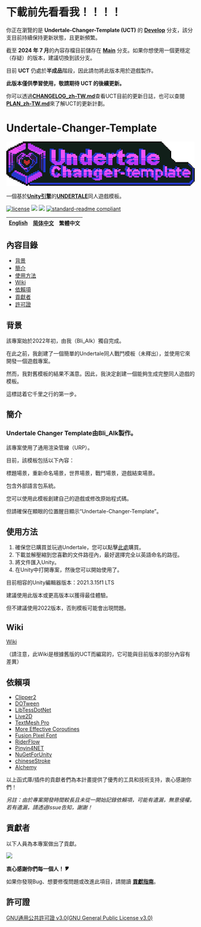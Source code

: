 # 下載前先看看我！！！！
你正在瀏覽的是 **Undertale-Changer-Template (UCT)** 的 [**Develop**](https://github.com/Bli-AIk/Undertale-Changer-Template/tree/develop) 分支，該分支目前持續保持更新狀態，且更新頻繁。

截至 **2024 年 7 月**的內容存檔目前儲存在 [**Main**](https://github.com/Bli-AIk/Undertale-Changer-Template/tree/main) 分支。如果你想使用一個更穩定（存疑）的版本，建議切換到該分支。

目前 **UCT** 仍處於**半成品**階段，因此請勿將此版本用於遊戲製作。

**此版本僅供學習使用，敬請期待 UCT 的後續更新。**

你可以透過[**CHANGELOG_zh-TW.md**](CHANGELOG_zh-TW.md)查看UCT目前的更新日誌，也可以查閱[**PLAN_zh-TW.md**](PLAN_zh-TW.md)來了解UCT的更新計劃。

# Undertale-Changer-Template

<p align="center">
  <img src="logo.png" style="image-rendering: pixelated;">
</p>



一個基於[**Unity引擎**](https://unity.com)的[**UNDERTALE**](https://undertale.com)同人遊戲模板。

[![license](https://img.shields.io/github/license/Bli-AIk/Undertale-Changer-Template
)](LICENSE)
<img src="https://img.shields.io/github/repo-size/Bli-AIk/Undertale-Changer-Template.svg"/>
<img src="https://img.shields.io/github/last-commit/Bli-AIk/Undertale-Changer-Template.svg"/>
[![standard-readme compliant](https://img.shields.io/badge/readme%20style-standard-brightgreen.svg?style=flat-square)](https://github.com/RichardLitt/standard-readme)

| [English](readme.md) | [简体中文](README_zh-CN.md) | 繁體中文 |
|:---------------------:|:---------------------------:|:---------------------------:|

## 內容目錄

- [背景](#背景)
- [簡介](#簡介)
- [使用方法](#使用方法)
- [Wiki](#Wiki)
- [依賴項](#依賴項)
- [貢獻者](#貢獻者)
- [許可證](#許可證)


## 背景
該專案始於2022年初，由我（Bli_AIk）獨自完成。

在此之前，我創建了一個簡單的Undertale同人戰鬥模板（未釋出），並使用它來開發一個遊戲專案。

然而，我對舊模板的結果不滿意。因此，我決定創建一個能夠生成完整同人遊戲的模板。

這標誌着它千里之行的第一步。

## 簡介
### Undertale Changer Template由Bli_AIk製作。

該專案使用了通用渲染管線（URP）。

目前，該模板包括以下內容：

標題場景，重新命名場景，世界場景，戰鬥場景，遊戲結束場景。

包含外部語言包系統。

您可以使用此模板創建自己的遊戲或修改原始程式碼。

但請確保在顯眼的位置醒目顯示“Undertale-Changer-Template”。

## 使用方法
1. 確保您已購買並玩過Undertale，您可以點擊[此處](https://undertale.com/)購買。
2. 下載並解壓縮到您喜歡的文件路徑內，最好選擇完全以英語命名的路徑。
3. 將文件匯入Unity。
4. 在Unity中打開專案，然後您可以開始使用了。

目前相容的Unity編輯器版本：2021.3.15f1 LTS

建議使用此版本或更高版本以獲得最佳體驗。

但不建議使用2022版本，否則模板可能會出現問題。

## Wiki

[Wiki](https://github.com/Bli-AIk/Undertale-Changer-Template/wiki/Home%E2%80%90zh_HK)

（請注意，此Wiki是根據舊版的UCT而編寫的，它可能與目前版本的部分內容有差異）

## 依賴項
- [Clipper2](https://github.com/AngusJohnson/Clipper2)
- [DOTween](https://dotween.demigiant.com/)
- [LibTessDotNet](https://github.com/speps/LibTessDotNet)
- [Live2D](https://www.live2d.com/cubism/download/viewer-unity/)
- [TextMesh Pro](https://docs.unity3d.com/Packages/com.unity.textmeshpro@2.1/manual/index.html)
- [More Effective Coroutines](http://trinary.tech/category/mec/)
- [Fusion Pixel Font](https://github.com/TakWolf/fusion-pixel-font)
- [RiderFlow](https://www.jetbrains.com/riderflow/)
- [Pinyin4NET](https://github.com/hyjiacan/Pinyin4NET)
- [NuGetForUnity](https://github.com/GlitchEnzo/NuGetForUnity)
- [chineseStroke](https://github.com/WTree/chineseStroke)
- [Alchemy](https://github.com/AnnulusGames/Alchemy)

以上函式庫/插件的貢獻者們為本計畫提供了優秀的工具和技術支持，衷心感謝你們！

*另註：由於專案開發時間較長且未從一開始記錄依賴項，可能有遺漏，無意侵權。若有遺漏，請透過Issue告知，謝謝！*

## 貢獻者
以下人員為本專案做出了貢獻。

<a href = "https://github.com/Bli-AIk/Undertale-Changer-Template/Python/graphs/contributors">
<img src = "https://contrib.rocks/image?repo=Bli-AIk/Undertale-Changer-Template"/>
</a>

**衷心感謝你們每一個人！ 🎔**

如果你發現Bug、想要修復問題或改進此項目，請閱讀 **[貢獻指南](CONTRIBUTING_zh-TW)**。

## 許可證

[GNU通用公共許可證 v3.0(GNU General Public License v3.0)](../main/LICENSE)
